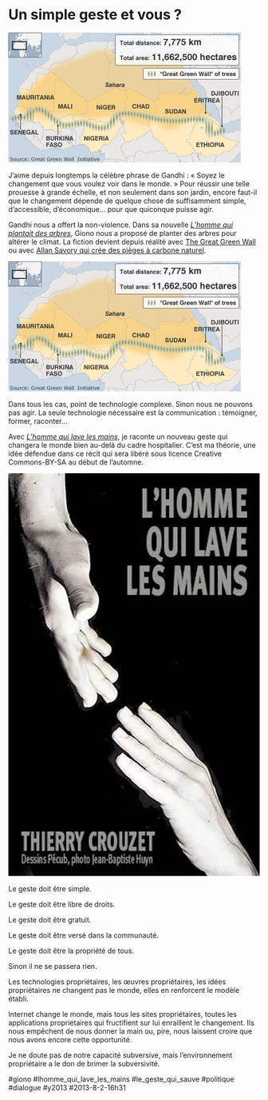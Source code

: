 # Un simple geste et vous ?

![](_i/48107642_africa_green_wall_4661.gif)

J’aime depuis longtemps la célèbre phrase de Gandhi : « Soyez le changement que vous voulez voir dans le monde. » Pour réussir une telle prouesse à grande échelle, et non seulement dans son jardin, encore faut-il que le changement dépende de quelque chose de suffisamment simple, d’accessible, d’économique… pour que quiconque puisse agir.

Gandhi nous a offert la non-violence. Dans sa nouvelle [*L’homme qui plantait des arbres*](../../2010/7/le-petit-livre-de-la-revolution.md), Giono nous a proposé de planter des arbres pour altérer le climat. La fiction devient depuis réalité avec [The Great Green Wall](http://en.wikipedia.org/wiki/Great_Green_Wall) ou avec [Allan Savory qui crée des pièges à carbone naturel](http://permaculturenews.org/2013/05/17/allan-savory-reversing-global-warming-while-meeting-human-needs-videos/).

![Great Green Wall for the Sahara and Sahel Initiative](_i/48107642_africa_green_wall_4661.gif)

Dans tous les cas, point de technologie complexe. Sinon nous ne pouvons pas agir. La seule technologie nécessaire est la communication : témoigner, former, raconter…

Avec *[L’homme qui lave les mains](../../page/homme-qui-lave-les-mains)*, je raconte un nouveau geste qui changera le monde bien au-delà du cadre hospitalier. C’est ma théorie, une idée défendue dans ce récit qui sera libéré sous licence Creative Commons-BY-SA au début de l’automne.

![L’homme qui lave les mains](_i/pittet_samll.webp)

Le geste doit être simple.

Le geste doit être libre de droits.

Le geste doit être gratuit.

Le geste doit être versé dans la communauté.

Le geste doit être la propriété de tous.

Sinon il ne se passera rien.

Les technologies propriétaires, les œuvres propriétaires, les idées propriétaires ne changent pas le monde, elles en renforcent le modèle établi.

Internet change le monde, mais tous les sites propriétaires, toutes les applications propriétaires qui fructifient sur lui enraillent le changement. Ils nous empêchent de nous donner la main ou, pire, nous laissent croire que nous avons encore cette opportunité.

Je ne doute pas de notre capacité subversive, mais l’environnement propriétaire a le don de brimer la subversivité.



#giono #lhomme_qui_lave_les_mains #le_geste_qui_sauve #politique #dialogue #y2013 #2013-8-2-16h31
